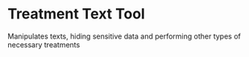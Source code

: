 # Treatment Text Tool

Manipulates texts, hiding sensitive data and performing other types of necessary treatments
